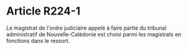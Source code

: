 # Article R224-1

Le magistrat de l'ordre judiciaire appelé à faire partie du tribunal administratif de Nouvelle-Calédonie est choisi parmi les magistrats en fonctions dans le ressort.
